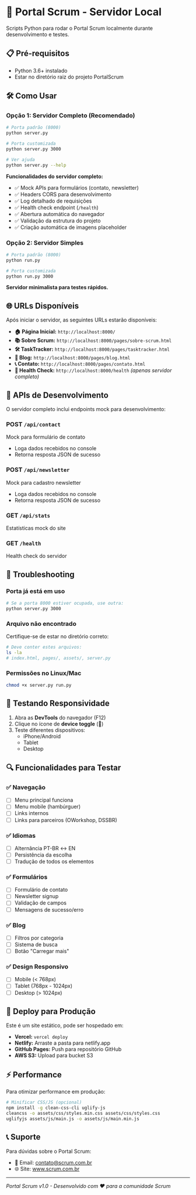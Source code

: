 # 🚀 Portal Scrum - Servidor Local

Scripts Python para rodar o Portal Scrum localmente durante desenvolvimento e testes.

## 📋 Pré-requisitos

- Python 3.6+ instalado
- Estar no diretório raiz do projeto PortalScrum

## 🛠️ Como Usar

### Opção 1: Servidor Completo (Recomendado)

```bash
# Porta padrão (8000)
python server.py

# Porta customizada
python server.py 3000

# Ver ajuda
python server.py --help
```

**Funcionalidades do servidor completo:**
- ✅ Mock APIs para formulários (contato, newsletter)
- ✅ Headers CORS para desenvolvimento
- ✅ Log detalhado de requisições
- ✅ Health check endpoint (`/health`)
- ✅ Abertura automática do navegador
- ✅ Validação da estrutura do projeto
- ✅ Criação automática de imagens placeholder

### Opção 2: Servidor Simples

```bash
# Porta padrão (8000)
python run.py

# Porta customizada
python run.py 3000
```

**Servidor minimalista para testes rápidos.**

## 🌐 URLs Disponíveis

Após iniciar o servidor, as seguintes URLs estarão disponíveis:

- **🏠 Página Inicial:** `http://localhost:8000/`
- **📚 Sobre Scrum:** `http://localhost:8000/pages/sobre-scrum.html`
- **🛠️ TaskTracker:** `http://localhost:8000/pages/tasktracker.html`
- **📝 Blog:** `http://localhost:8000/pages/blog.html`
- **📞 Contato:** `http://localhost:8000/pages/contato.html`
- **🔧 Health Check:** `http://localhost:8000/health` *(apenas servidor completo)*

## 🔧 APIs de Desenvolvimento

O servidor completo inclui endpoints mock para desenvolvimento:

### POST `/api/contact`
Mock para formulário de contato
- Loga dados recebidos no console
- Retorna resposta JSON de sucesso

### POST `/api/newsletter` 
Mock para cadastro newsletter
- Loga dados recebidos no console
- Retorna resposta JSON de sucesso

### GET `/api/stats`
Estatísticas mock do site

### GET `/health`
Health check do servidor

## 🐛 Troubleshooting

### Porta já está em uso
```bash
# Se a porta 8000 estiver ocupada, use outra:
python server.py 3000
```

### Arquivo não encontrado
Certifique-se de estar no diretório correto:
```bash
# Deve conter estes arquivos:
ls -la
# index.html, pages/, assets/, server.py
```

### Permissões no Linux/Mac
```bash
chmod +x server.py run.py
```

## 📱 Testando Responsividade

1. Abra as **DevTools** do navegador (F12)
2. Clique no ícone de **device toggle** (📱)
3. Teste diferentes dispositivos:
   - iPhone/Android
   - Tablet
   - Desktop

## 🔍 Funcionalidades para Testar

### ✅ Navegação
- [ ] Menu principal funciona
- [ ] Menu mobile (hambúrguer)
- [ ] Links internos
- [ ] Links para parceiros (OWorkshop, DSSBR)

### ✅ Idiomas
- [ ] Alternância PT-BR ↔ EN
- [ ] Persistência da escolha
- [ ] Tradução de todos os elementos

### ✅ Formulários
- [ ] Formulário de contato
- [ ] Newsletter signup
- [ ] Validação de campos
- [ ] Mensagens de sucesso/erro

### ✅ Blog
- [ ] Filtros por categoria
- [ ] Sistema de busca
- [ ] Botão "Carregar mais"

### ✅ Design Responsivo
- [ ] Mobile (< 768px)
- [ ] Tablet (768px - 1024px)
- [ ] Desktop (> 1024px)

## 🚀 Deploy para Produção

Este é um site estático, pode ser hospedado em:

- **Vercel:** `vercel deploy`
- **Netlify:** Arraste a pasta para netlify.app
- **GitHub Pages:** Push para repositório GitHub
- **AWS S3:** Upload para bucket S3

## ⚡ Performance

Para otimizar performance em produção:

```bash
# Minificar CSS/JS (opcional)
npm install -g clean-css-cli uglify-js
cleancss -o assets/css/styles.min.css assets/css/styles.css
uglifyjs assets/js/main.js -o assets/js/main.min.js
```

## 📞 Suporte

Para dúvidas sobre o Portal Scrum:
- 📧 Email: contato@scrum.com.br
- 🌐 Site: www.scrum.com.br

---
*Portal Scrum v1.0 - Desenvolvido com ❤️ para a comunidade Scrum*